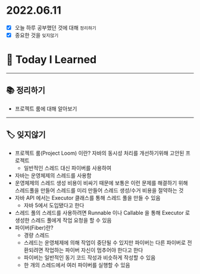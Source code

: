 # 2022.06.11

- [x]  오늘 하루 공부했던 것에 대해 `정리하기`
- [x]  중요한 것을 `잊지않기`

# 🚩 Today I Learned

---

## 📚 정리하기

- 프로젝트 룸에 대해 알아보기

---

## 🏷 잊지않기

- 프로젝트 룸(Project Loom) 이란? 자바의 동시성 처리를 개선하기위해 고안된 프로젝트
    - 일반적인 스레드 대신 파이버를 사용하여
- 자바는 운영체제의 스레드를 사용함
- 운영체제의 스레드 생성 비용이 비싸기 때문에 보통은 이런 문제를 해결하기 위해 스레드풀을 만들어 스레드를 미리 만들어 스레드 생성/수거 비용을 절약하는 것
- 자바 API 에서는 Executor 클래스를 통해 스레드 풀을 만들 수 있음
    - 자바 5에서 도입됐다고 한다
- 스레드 풀의 스레드를 사용하려면 Runnable 이나 Callable 을 통해 Executor 로 생성한 스레드 풀에게 작업 요청을 할 수 있음
- 파이버(Fiber)란?
    - 경량 스레드
    - 스레드는 운영체제에 의해 작업이 중단될 수 있지만 파이버는 다른 파이버로 전환되려면 작업하는 파이버 자신이 멈추어야 한다고 한다
    - 파이버는 일반적인 동기 코드 작성과 비슷하게 작성할 수 있음
    - 한 개의 스레드에서 여러 파이버를 실행할 수 있음